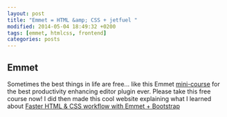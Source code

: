```yaml
---
layout: post
title: "Emmet = HTML &amp; CSS + jetfuel "
modified: 2014-05-04 18:49:32 +0200
tags: [emmet, htmlcss, frontend]
categories: posts
---
```

<h2 id="emmet">Emmet</h2>
<p>Sometimes the best things in life are free... like this Emmet <a href="https://www.udemy.com/emmet-video-tutorials/">mini-course</a> for the best productivity enhancing editor plugin ever.  Please take this free course now! I did then made this cool website explaining what I learned about <a href="http://ric.mclaughlin.today/prj_html5_emmet/">Faster HTML &amp; CSS workflow with Emmet + Bootstrap</a></p>